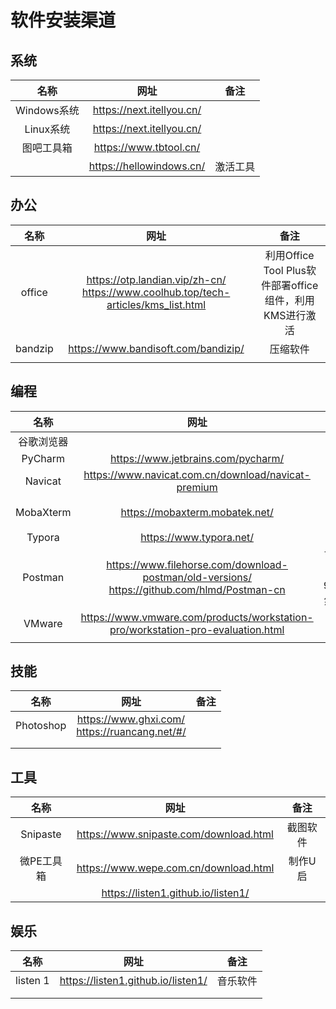 # 软件安装渠道

## 系统

|    名称     |           网址            |   备注   |
| :---------: | :-----------------------: | :------: |
| Windows系统 | https://next.itellyou.cn/ |          |
|  Linux系统  | https://next.itellyou.cn/ |          |
| 图吧工具箱  |  https://www.tbtool.cn/   |          |
|             | https://hellowindows.cn/  | 激活工具 |

## 办公

|  名称   |                             网址                             |                          备注                           |
| :-----: | :----------------------------------------------------------: | :-----------------------------------------------------: |
| office  | https://otp.landian.vip/zh-cn/<br />https://www.coolhub.top/tech-articles/kms_list.html | 利用Office Tool Plus软件部署office组件，利用KMS进行激活 |
| bandzip |             https://www.bandisoft.com/bandizip/              |                        压缩软件                         |
|         |                                                              |                                                         |

## 编程

|    名称    |                             网址                             |              备注              |
| :--------: | :----------------------------------------------------------: | :----------------------------: |
| 谷歌浏览器 |                                                              |                                |
|  PyCharm   |              https://www.jetbrains.com/pycharm/              |                                |
|  Navicat   |     https://www.navicat.com.cn/download/navicat-premium      |                                |
| MobaXterm  |                https://mobaxterm.mobatek.net/                |           ssh客户端            |
|   Typora   |                   https://www.typora.net/                    |                                |
|  Postman   | https://www.filehorse.com/download-postman/old-versions/<br />https://github.com/hlmd/Postman-cn | 可以下载旧版本9.12.2，然后汉化 |
|   VMware   | https://www.vmware.com/products/workstation-pro/workstation-pro-evaluation.html |                                |
|            |                                                              |                                |

## 技能

|   名称    |                        网址                        | 备注 |
| :-------: | :------------------------------------------------: | :--: |
| Photoshop | https://www.ghxi.com/<br />https://ruancang.net/#/ |      |
|           |                                                    |      |
|           |                                                    |      |

## 工具

|    名称    |                  网址                  |   备注   |
| :--------: | :------------------------------------: | :------: |
|  Snipaste  | https://www.snipaste.com/download.html | 截图软件 |
| 微PE工具箱 | https://www.wepe.com.cn/download.html  | 制作U启  |
|            |   https://listen1.github.io/listen1/   |          |

## 娱乐

|   名称   |                网址                |   备注   |
| :------: | :--------------------------------: | :------: |
| listen 1 | https://listen1.github.io/listen1/ | 音乐软件 |
|          |                                    |          |
|          |                                    |          |
